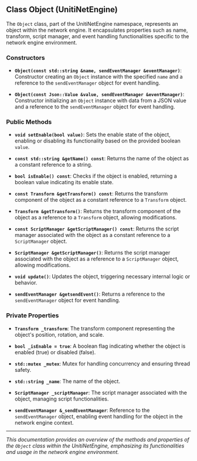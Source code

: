 ## Class Object (UnitiNetEngine)

The `Object` class, part of the UnitiNetEngine namespace, represents an object within the network engine. It encapsulates properties such as name, transform, script manager, and event handling functionalities specific to the network engine environment.

### Constructors

- **`Object(const std::string &name, sendEventManager &eventManager)`**: Constructor creating an `Object` instance with the specified `name` and a reference to the `sendEventManager` object for event handling.

- **`Object(const Json::Value &value, sendEventManager &eventManager)`**: Constructor initializing an `Object` instance with data from a JSON value and a reference to the `sendEventManager` object for event handling.

### Public Methods

- **`void setEnable(bool value)`**: Sets the enable state of the object, enabling or disabling its functionality based on the provided boolean `value`.

- **`const std::string &getName() const`**: Returns the name of the object as a constant reference to a string.

- **`bool isEnable() const`**: Checks if the object is enabled, returning a boolean value indicating its enable state.

- **`const Transform &getTransform() const`**: Returns the transform component of the object as a constant reference to a `Transform` object.

- **`Transform &getTransform()`**: Returns the transform component of the object as a reference to a `Transform` object, allowing modifications.

- **`const ScriptManager &getScriptManager() const`**: Returns the script manager associated with the object as a constant reference to a `ScriptManager` object.

- **`ScriptManager &getScriptManager()`**: Returns the script manager associated with the object as a reference to a `ScriptManager` object, allowing modifications.

- **`void update()`**: Updates the object, triggering necessary internal logic or behavior.

- **`sendEventManager &getsendEvent()`**: Returns a reference to the `sendEventManager` object for event handling.

### Private Properties

- **`Transform _transform`**: The transform component representing the object's position, rotation, and scale.

- **`bool _isEnable = true`**: A boolean flag indicating whether the object is enabled (true) or disabled (false).

- **`std::mutex _mutex`**: Mutex for handling concurrency and ensuring thread safety.

- **`std::string _name`**: The name of the object.

- **`ScriptManager _scriptManager`**: The script manager associated with the object, managing script functionalities.

- **`sendEventManager &_sendEventManager`**: Reference to the `sendEventManager` object, enabling event handling for the object in the network engine context.

---

*This documentation provides an overview of the methods and properties of the `Object` class within the UnitiNetEngine, emphasizing its functionalities and usage in the network engine environment.*
